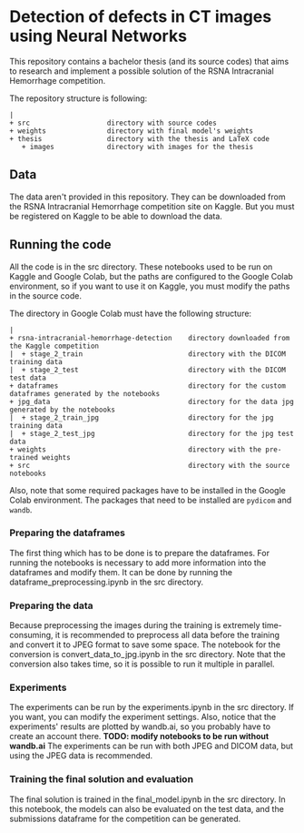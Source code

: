 # Detection of defects in CT images using Neural Networks

This repository contains a bachelor thesis (and its source codes) that aims to research and implement a possible solution of the RSNA Intracranial Hemorrhage competition.

The repository structure is following:
```
|
+ src                   directory with source codes
+ weights               directory with final model's weights 
+ thesis                directory with the thesis and LaTeX code
   + images             directory with images for the thesis
```

## Data
The data aren't provided in this repository. They can be downloaded from the RSNA Intracranial Hemorrhage competition site on Kaggle. But you must be registered on Kaggle to be able to download the data.

## Running the code
All the code is in the src directory. These notebooks used to be run on Kaggle and Google Colab, but the paths are configured to the Google Colab environment, so if you want to use it on Kaggle, you must modify the paths in the source code.

The directory in Google Colab must have the following structure:
```
|
+ rsna-intracranial-hemorrhage-detection    directory downloaded from the Kaggle competition
|  + stage_2_train                          directory with the DICOM training data
|  + stage_2_test                           directory with the DICOM test data
+ dataframes                                directory for the custom dataframes generated by the notebooks
+ jpg_data                                  directory for the data jpg generated by the notebooks
|  + stage_2_train_jpg                      directory for the jpg training data
|  + stage_2_test_jpg                       directory for the jpg test data
+ weights                                   directory with the pre-trained weights
+ src                                       directory with the source notebooks
```
Also, note that some required packages have to be installed in the Google Colab environment. The packages that need to be installed are ```pydicom``` and ```wandb```.
### Preparing the dataframes
The first thing which has to be done is to prepare the dataframes. For running the notebooks is necessary to add more information into the dataframes and modify them. It can be done by running the dataframe_preprocessing.ipynb in the src directory.
### Preparing the data
Because preprocessing the images during the training is extremely time-consuming, it is recommended to preprocess all data before the training and convert it to JPEG format to save some space. The notebook for the conversion is convert_data_to_jpg.ipynb in the src directory. Note that the conversion also takes time, so it is possible to run it multiple in parallel.
### Experiments
The experiments can be run by the experiments.ipynb in the src directory. If you want, you can modify the experiment settings. Also, notice that the experiments' results are plotted by wandb.ai, so you probably have to create an account there.
**TODO: modify notebooks to be run without wandb.ai** 
The experiments can be run with both JPEG and DICOM data, but using the JPEG data is recommended.
### Training the final solution and evaluation
The final solution is trained in the final_model.ipynb in the src directory. In this notebook, the models can also be evaluated on the test data, and the submissions dataframe for the competition can be generated.
